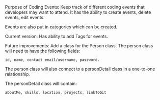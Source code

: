 Purpose of Coding Events:
Keep track of different coding events that developers may want to attend.  It has the ability to create events, delete events, edit events.  

Events are also put in categories which can be created.

Current version: 
Has ability to add Tags for events.

Future improvements:
Add a class for the Person class.  The person class will need to have the following fields:
    
    id, name, contact email/username, password.

The person class will also connect to a personDetail class in a one-to-one relationship.

The personDetail class will contain:

    aboutMe, skills, location, projects, linkToGit